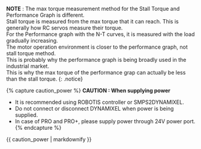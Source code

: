 **NOTE** : The max torque measurement method for the Stall Torque and Performance Graph is different.  
Stall torque is measured from the max torque that it can reach. This is generally how RC servos measure their torque.  
For the Performance graph with the N-T curves, it is measured with the load gradually increasing.  
The motor operation environment is closer to the performance graph, not stall torque method.  
This is probably why the performance graph is being broadly used in the industrial market.  
This is why the max torque of the performance grap can actually be less than the stall torque.
{: .notice}

{% capture caution_power %}
**CAUTION : When supplying power**  
- It is recommended using ROBOTIS controller or SMPS2DYNAMIXEL.
- Do not connect or disconnect DYNAMIXEL when power is being supplied.
- In case of PRO and PRO+, please supply power through 24V power port.
{% endcapture %}

<div class="notice--warning">{{ caution_power | markdownify }}</div>
